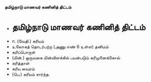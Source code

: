 **தமிழ்நாடு மாணவர் கணினித் திட்டம்**
- # தமிழ்நாடு மாணவர் கணினித் திட்டம்
- n. (வேதி.) கரியம்
- உலோகத் தொடர்பற்ற (அணு எண் 6 உள்ள) தனிமம்
- கரிப்பொருள்
- (மின்.) ஒருவகை மின்விளக்கில் பயன்படும் கரிமுனைக்கோல்
- கரித்தாள்
- கரிய வைரம்
- (பெ.) கரியம் சார்ந்த.

